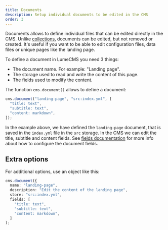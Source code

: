 ```yaml
---
title: Documents
description: Setup individual documents to be edited in the CMS
order: 3
---
```


Documents allows to define individual files that can be edited directly in the
CMS. Unlike [collections](collections.md), documents can be edited, but not
removed or created. It's useful if you want to be able to edit configuration
files, data files or unique pages like the landing page.

To define a document in LumeCMS you need 3 things:

- The document name. For example: "Landing page".
- The storage used to read and write the content of this page.
- The fields used to modify the content.

The function `cms.document()` allows to define a document:

```ts
cms.document("landing-page", "src:index.yml", [
  "title: text",
  "subtitle: text",
  "content: markdown",
]);
```

In the example above, we have defined the `landing-page` document, that is saved
in the `index.yml` file in the `src` storage. In the CMS we can edit the title,
subtitle and content fields. See [fields documentation](./fields.md) for more
info about how to configure the document fields.

## Extra options

For additional options, use an object like this:

```ts
cms.document({
  name: "landing-page",
  description: "Edit the content of the landing page",
  store: "src:index.yml",
  fields: [
    "title: text",
    "subtitle: text",
    "content: markdown",
  ]
);
```

